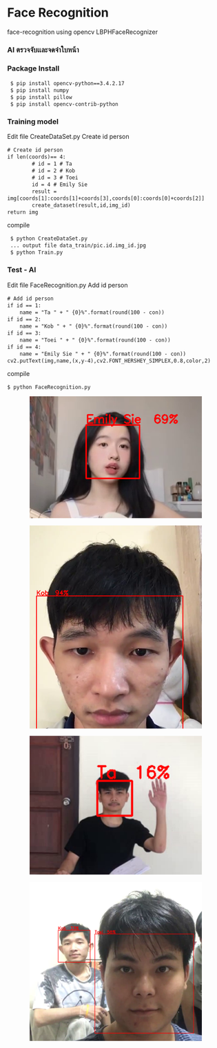 # Face Recognition
face-recognition using opencv LBPHFaceRecognizer

### AI ตรวจจับเเละจดจำใบหน้า

### Package Install

```
 $ pip install opencv-python==3.4.2.17 
 $ pip install numpy
 $ pip install pillow
 $ pip install opencv-contrib-python
```

### Training model

Edit file CreateDataSet.py Create id person
```
# Create id person
if len(coords)== 4:
        # id = 1 # Ta
        # id = 2 # Kob
        # id = 3 # Toei
        id = 4 # Emily Sie
        result = img[coords[1]:coords[1]+coords[3],coords[0]:coords[0]+coords[2]]
        create_dataset(result,id,img_id)
return img
```

compile
```
 $ python CreateDataSet.py
 ... output file data_train/pic.id.img_id.jpg
 $ python Train.py
```

### Test - AI  
Edit file FaceRecognition.py Add id person
```
# Add id person
if id == 1:
    name = "Ta " + " {0}%".format(round(100 - con))
if id == 2:
    name = "Kob " + " {0}%".format(round(100 - con))
if id == 3:
    name = "Toei " + " {0}%".format(round(100 - con))
if id == 4:
    name = "Emily Sie " + " {0}%".format(round(100 - con))
cv2.putText(img,name,(x,y-4),cv2.FONT_HERSHEY_SIMPLEX,0.8,color,2)
```

compile
```
$ python FaceRecognition.py
```
<p align="center"><img width="400" src="/markdown/Emily_Sie-test.png" /> </p>
<p align="center"><img width="400" src="/markdown/Kob-test.png" /> </p>
<p align="center"><img width="400" src="/markdown/Ta-test.png" /> </p>
<p align="center"><img width="400" src="/markdown/Team1-test.png" /> </p>
